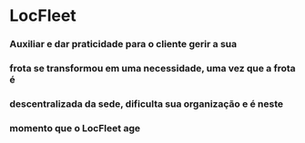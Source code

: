 # LocFleet

### Auxiliar e dar praticidade para o cliente gerir a sua 
### frota se transformou em uma necessidade, uma vez que a frota é
### descentralizada da sede, dificulta sua organização e é neste 
### momento que o LocFleet age
